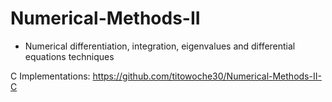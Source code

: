 # Numerical-Methods-II
* Numerical differentiation, integration, eigenvalues and differential equations techniques

C Implementations: https://github.com/titowoche30/Numerical-Methods-II-C
